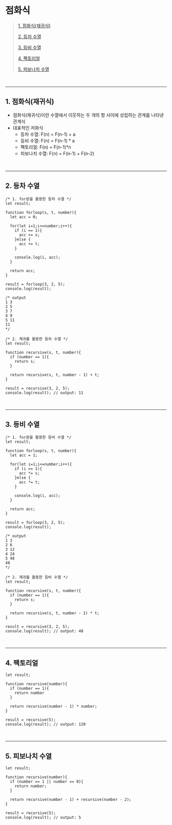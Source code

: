 # 점화식

> [1. 점화식(재귀식)](#1-점화식재귀식)
>
> [2. 등차 수열](#2-등차-수열)
>
> [3. 등비 수열](#3-등비-수열)
>
> [4. 팩토리얼](#4-팩토리얼)
>
> [5. 피보나치 수열](#5-피보나치-수열)

<br><hr>

## 1. 점화식(재귀식)

- 점화식(재귀식)이란 수열에서 이웃하는 두 개의 항 사이에 성립하는 관계를 나타낸 관계식
- 대표적인 저화식
  - 등차 수열: F(n) = F(n-1) + a
  - 등비 수열: F(n) = F(n-1) \* a
  - 팩토리얼: F(n) = F(n-1)\*n
  - 피보나치 수열: F(n) = F(n-1) + F(n-2)

<br><hr>

## 2. 등차 수열

```
/* 1. for문을 활용한 등차 수열 */
let result;

function forloop(s, t, number){
  let acc = 0;

  for(let i=1;i<=number;i++){
    if (i == 1){
      acc += s;
    }else {
      acc += t;
    }

    console.log(i, acc);
  }

  return acc;
}

result = forloop(3, 2, 5);
console.log(result);

/* output
1 3
2 5
3 7
4 9
5 11
11
*/

/* 2. 재귀를 활용한 등차 수열 */
let result;

function recursive(s, t, number){
  if (number == 1){
    return s;
  }

  return recursive(s, t, number - 1) + t;
}

result = recursive(3, 2, 5);
console.log(result); // output: 11
```

<br><hr>

## 3. 등비 수열

```
/* 1. for문을 활용한 등비 수열 */
let result;

function forloop(s, t, number){
  let acc = 1;

  for(let i=1;i<=number;i++){
    if (i == 1){
      acc *= s;
    }else {
      acc *= t;
    }

    console.log(i, acc);
  }

  return acc;
}

result = forloop(3, 2, 5);
console.log(result);

/* output
1 3
2 6
3 12
4 24
5 48
48
*/

/* 2. 재귀를 활용한 등비 수열 */
let result;

function recursive(s, t, number){
  if (number == 1){
    return s;
  }

  return recursive(s, t, number - 1) * t;
}

result = recursive(3, 2, 5);
console.log(result); // output: 48
```

<br><hr>

## 4. 팩토리얼

```
let result;

function recursive(number){
  if (number == 1){
    return number
  }

  return recursive(number - 1) * number;
}

result = recursive(5);
console.log(result); // output: 120
```

<br><hr>

## 5. 피보나치 수열

```
let result;

function recursive(number){
  if (number == 1 || number == 0){
    return number;
  }

  return recursive(number - 1) + recursive(number - 2);
}

result = recursive(5);
console.log(result); // output: 5
```
